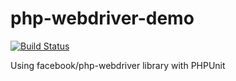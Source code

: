 php-webdriver-demo
==================

[![Build Status](https://travis-ci.org/shoaibali/php-webdriver-demo.svg?branch=master)](https://travis-ci.org/shoaibali/php-webdriver-demo)

Using facebook/php-webdriver library with PHPUnit
